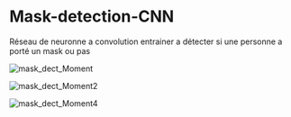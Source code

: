 # Mask-detection-CNN
Réseau de neuronne a convolution entrainer a détecter si une personne a porté un mask ou pas

![mask_dect_Moment](https://user-images.githubusercontent.com/97165267/162086410-6d2ede97-5004-4bb8-a86e-004b70633063.jpg)

![mask_dect_Moment2](https://user-images.githubusercontent.com/97165267/162086524-368145a9-a972-4351-ab89-792de92cb2a6.jpg)

![mask_dect_Moment4](https://user-images.githubusercontent.com/97165267/162086543-9f137762-d9b0-4fde-9e21-2bfcfc453e97.jpg)
